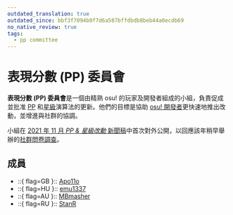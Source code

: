 ```yaml
---
outdated_translation: true
outdated_since: bbf3f7094b0f7d6a587bffdbdb8beb44a0ecdb69
no_native_review: true
tags:
  - pp committee
---
```


# 表現分數 (PP) 委員會

**表現分數 (PP) 委員會**是一個由精熟 osu! 的玩家及開發者組成的小組，負責促成並批准 [PP](/wiki/Performance_points) 和[星級](/wiki/Beatmap/Star_rating)演算法的更新。他們的目標是協助 [osu! 開發者](/wiki/People/Developers)更快速地推出改動，並增進與社群的協調。

小組在 [2021 年 11 月 *PP & 星級改動* 新聞稿](https://osu.ppy.sh/home/news/2021-11-09-performance-points-star-rating-updates)中首次對外公開，以回應該年稍早舉辦的[社群問卷調查](https://osu.ppy.sh/home/news/2021-08-17-pp-sr-survey)。

## 成員

- ::{ flag=GB }:: [Apo11o](https://osu.ppy.sh/users/9558549)
- ::{ flag=HU }:: [emu1337](https://osu.ppy.sh/users/2185987)
- ::{ flag=AU }:: [MBmasher](https://osu.ppy.sh/users/4498616)
- ::{ flag=RU }:: [StanR](https://osu.ppy.sh/users/7217455)
